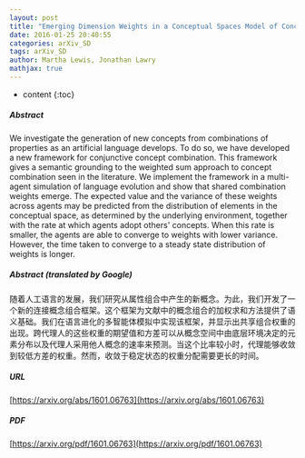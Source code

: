 ```yaml
---
layout: post
title: "Emerging Dimension Weights in a Conceptual Spaces Model of Concept Combination"
date: 2016-01-25 20:40:55
categories: arXiv_SD
tags: arXiv_SD
author: Martha Lewis, Jonathan Lawry
mathjax: true
---
```


* content
{:toc}

##### Abstract
We investigate the generation of new concepts from combinations of properties as an artificial language develops. To do so, we have developed a new framework for conjunctive concept combination. This framework gives a semantic grounding to the weighted sum approach to concept combination seen in the literature. We implement the framework in a multi-agent simulation of language evolution and show that shared combination weights emerge. The expected value and the variance of these weights across agents may be predicted from the distribution of elements in the conceptual space, as determined by the underlying environment, together with the rate at which agents adopt others' concepts. When this rate is smaller, the agents are able to converge to weights with lower variance. However, the time taken to converge to a steady state distribution of weights is longer.

##### Abstract (translated by Google)
随着人工语言的发展，我们研究从属性组合中产生的新概念。为此，我们开发了一个新的连接概念组合框架。这个框架为文献中的概念组合的加权求和方法提供了语义基础。我们在语言进化的多智能体模拟中实现该框架，并显示出共享组合权重的出现。跨代理人的这些权重的期望值和方差可以从概念空间中由底层环境决定的元素分布以及代理人采用他人概念的速率来预测。当这个比率较小时，代理能够收敛到较低方差的权重。然而，收敛于稳定状态的权重分配需要更长的时间。

##### URL
[https://arxiv.org/abs/1601.06763](https://arxiv.org/abs/1601.06763)

##### PDF
[https://arxiv.org/pdf/1601.06763](https://arxiv.org/pdf/1601.06763)

